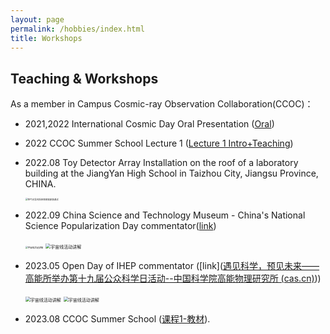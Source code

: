 ```yaml
---
layout: page
permalink: /hobbies/index.html
title: Workshops
---
```

## Teaching & Workshops

As a member in Campus Cosmic-ray Observation Collaboration(CCOC)：

- 2021,2022 International Cosmic Day Oral Presentation ([Oral](https://icd.desy.de/https__icddesyde_media/))
- 2022 CCOC Summer School Lecture 1 ([Lecture 1 Intro+Teaching](http://ccoc.ihep.ac.cn/index.php/2022/09/videos/))
- 2022.08 Toy Detector Array Installation on the roof of a laboratory building at the JiangYan High School in Taizhou City, Jiangsu Province, CHINA.

  <img src="https://easel7.github.io/images/HighSchoolatJiangyan.png" alt="空气光导闪烁体探测器安装调试" style="zoom:25%;" />
- 2022.09 China Science and Technology Museum - China's National Science Popularization Day commentator([link](https://www.chinadaily.com.cn/a/202209/16/WS6323d6cba310fd2b29e78032.html))

  <img src="https://easel7.github.io/images/TechMuseum.png" alt="宇宙线活动讲解" style="zoom: 25%;" />

  <img src="https://easel7.github.io/images/TechMuseum2.png" alt="宇宙线活动讲解" style="zoom: 50%;" />
- 2023.05 Open Day of IHEP commentator ([link]([遇见科学，预见未来——高能所举办第十九届公众科学日活动--中国科学院高能物理研究所 (cas.cn)](http://www.ihep.cas.cn/xwdt2022/gnxw/hotnews/2023/202305/t20230518_6758289.html)))

  <img src="https://easel7.github.io/images/OpenDay2023.png" alt="宇宙线活动讲解" style="zoom: 50%;" />

  <img src="https://easel7.github.io/images/OpenDay2023_2.png" alt="宇宙线活动讲解" style="zoom: 50%;" />
- 2023.08 CCOC Summer School ([课程1-教材](http://ccoc.ihep.ac.cn/wp-content/uploads/%E6%AD%A6%E8%8E%8E-%E8%AF%BE%E7%A8%8B1%EF%BC%9A%E5%AE%87%E5%AE%99%E7%BA%BF%E6%98%AF%E4%BB%8E%E5%93%AA%E9%87%8C%E6%9D%A5-%E5%A4%AA%E9%98%B3%E6%98%AF%E5%90%A6%E4%B8%BA%E5%AE%87%E5%AE%99%E7%BA%BF%E6%BA%90.pdf)).

<br>

<!-- Calendly inline widget begin -->

<div class="calendly-inline-widget" data-url="https://calendly.com/blankeasel7/30min" style="min-width:320px;height:630px;"></div>
<script type="text/javascript" src="https://assets.calendly.com/assets/external/widget.js" async></script>
<!-- Calendly inline widget end -->
